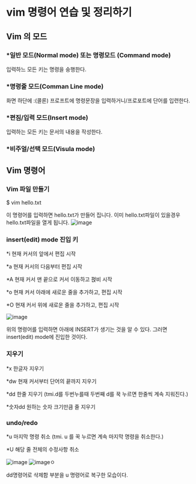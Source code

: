 # vim 명령어 연습 및 정리하기
## Vim 의 모드
### *일반 모드(Normal mode) 또는 명령모드 (Command mode)
입력하느 모든 키는 명령을 숭행한다. 
### *명령줄 모드(Comman Line mode)
화면 하단에 :(콜론) 프로프트에 명령문장을 입력하거니/프로포트에 단어를 입련한다. 
### *편짐/입력 모드(Insert mode)
입력하는 모든 키는 문서의 내용을 작성한다. 
### *비주얼/선택 모드(Visula mode)

## Vim 명령어
### Vim 파일 만들기
$ vim hello.txt

이 명령어를 입력하면 hello.txt가 만들어 집니다. 이미 hello.txt파일이 있을경우 hello.txt파일을 열게 됩니다. 
![image](https://user-images.githubusercontent.com/48200520/77897882-3ca03200-72b5-11ea-8e13-991ecc7c7f04.png)
### insert(edit) mode 진입 키
*i 현재 커서의 앞에서 편집 시작

*a 현재 커서의 다음부터 편집 시작

*A 현재 커서 맨 끝으로 커서 이동하고 펹비 시작

*o 현재 커서 아래에 새로운 줄을 추가하고, 편집 시작

*O 현재 커서 위에 새로운 줄을 추가하고, 편집 시작

![image](https://user-images.githubusercontent.com/48200520/77898439-15963000-72b6-11ea-9e4a-d4bd10154480.png)

위의 명령어를 입력하면 아래에 INSERT가 생기는 것을 알 수 있다. 그러면 insert(edit) mode에 진입한 것이다. 

### 지우기
*x 한글자 지우기

*dw 현재 커서부터 단어의 끝까지 지우기

*dd 한줄 지우기 (tmi.d를 두번누를때 두번째 d를 꾹 누르면 한줄씩 계속 지워진다.)

*숫자dd 원하는 숫자 크기만큼 줄 지우기
### undo/redo
*u 마지막 명령 취소 (tmi. u 를 꾹 누르면 계속 마지막 명령을 취소한다.)

*U 해당 줄 전체의 수정사항 취소

![image](https://user-images.githubusercontent.com/48200520/77900284-ce5d6e80-72b8-11ea-889c-a7409cde61f3.png)
![image](https://user-images.githubusercontent.com/48200520/77900290-d0bfc880-72b8-11ea-8049-4cb8e92794b9.png)ㅇ

dd명령어로 삭제함 부분을 u 명령어로 복구한 모습이다. 




